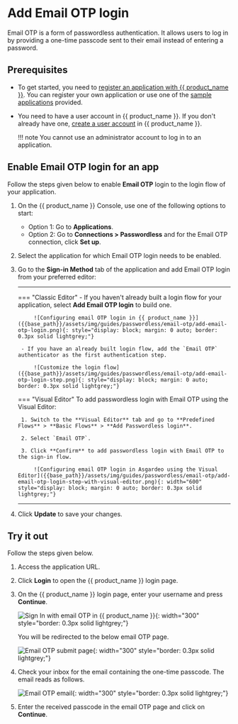 # Add Email OTP login

Email OTP is a form of passwordless authentication. It allows users to log in by providing a one-time passcode sent to their email instead of entering a password.

## Prerequisites
- To get started, you need to [register an application with {{ product_name }}]({{base_path}}/guides/applications/). You can register your own application or use one of the [sample applications]({{base_path}}/get-started/try-samples/) provided.

- You need to have a user account in {{ product_name }}. If you don't already have one, [create a user account]({{base_path}}/get-started/create-asgardeo-account/#create-a-user) in {{ product_name }}.

    !!! note
        You cannot use an administrator account to log in to an application.

## Enable Email OTP login for an app

Follow the steps given below to enable **Email OTP** login to the login flow of your application.

1. On the {{ product_name }} Console, use one of the following options to start:
    - Option 1: Go to **Applications**.
    - Option 2: Go to **Connections > Passwordless** and for the Email OTP connection, click **Set up**.

2. Select the application for which Email OTP login needs to be enabled.

3. Go to the **Sign-in Method** tab of the application and add Email OTP login from your preferred editor:

    ---
    === "Classic Editor"
        - If you haven't already built a login flow for your application, select **Add Email OTP login** to build one.

            ![Configuring email OTP login in {{ product_name }}]({{base_path}}/assets/img/guides/passwordless/email-otp/add-email-otp-login.png){: style="display: block; margin: 0 auto; border: 0.3px solid lightgrey;"}

        - If you have an already built login flow, add the `Email OTP` authenticator as the first authentication step.
        
            ![Customize the login flow]({{base_path}}/assets/img/guides/passwordless/email-otp/add-email-otp-login-step.png){: style="display: block; margin: 0 auto; border: 0.3px solid lightgrey;"}

    === "Visual Editor"
        To add passwordless login with Email OTP using the Visual Editor:

        1. Switch to the **Visual Editor** tab and go to **Predefined Flows** > **Basic Flows** > **Add Passwordless login**.

        2. Select `Email OTP`.

        3. Click **Confirm** to add passwordless login with Email OTP to the sign-in flow.

            ![Configuring email OTP login in Asgardeo using the Visual Editor]({{base_path}}/assets/img/guides/passwordless/email-otp/add-email-otp-login-step-with-visual-editor.png){: width="600" style="display: block; margin: 0 auto; border: 0.3px solid lightgrey;"}

    ---

4. Click **Update** to save your changes.

## Try it out

Follow the steps given below.

1. Access the application URL.
2. Click **Login** to open the {{ product_name }} login page.
3. On the {{ product_name }} login page, enter your username and press **Continue**.

    ![Sign In with email OTP in {{ product_name }}]({{base_path}}/assets/img/guides/passwordless/email-otp/email-otp-login-page.png){: width="300" style="border: 0.3px solid lightgrey;"}

    You will be redirected to the below email OTP page.

    ![Email OTP submit page]({{base_path}}/assets/img/guides/passwordless/email-otp/email-otp-submit-page.png){: width="300" style="border: 0.3px solid lightgrey;"}

4. Check your inbox for the email containing the one-time passcode. The email reads as follows.

    ![Email OTP email]({{base_path}}/assets/img/guides/passwordless/email-otp/email-otp-email.png){: width="300" style="border: 0.3px solid lightgrey;"}

5. Enter the received passcode in the email OTP page and click on **Continue**.
